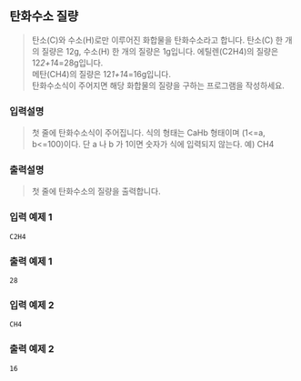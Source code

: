 ## 탄화수소 질량

> 탄소(C)와 수소(H)로만 이루어진 화합물을 탄화수소라고 합니다. 탄소(C) 한 개의 질량은 12g, 수소(H) 한 개의 질량은 1g입니다. 에틸렌(C2H4)의 질량은 12*2+1*4=28g입니다.<br>
> 메탄(CH4)의 질량은 12*1+1*4=16g입니다.<br>
> 탄화수소식이 주어지면 해당 화합물의 질량을 구하는 프로그램을 작성하세요.

### 입력설명

> 첫 줄에 탄화수소식이 주어집니다. 식의 형태는 CaHb 형태이며 (1<=a, b<=100)이다. 단 a 나 b 가 1이면 숫자가 식에 입력되지 않는다. 예) CH4

### 출력설명

> 첫 줄에 탄화수소의 질량을 출력합니다.

### 입력 예제 1

```
C2H4
```

### 출력 예제 1

```
28
```

### 입력 예제 2

```
CH4
```

### 출력 예제 2

```
16
```
